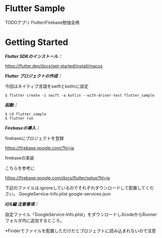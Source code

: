 # Flutter Sample
TODOアプリ Flutter/Firebase勉強会用

# Getting Started

***Flutter SDKのインストール：***

https://flutter.dev/docs/get-started/install/macos

***Flutter プロジェクトの作成：***

今回はネイティブ言語をswiftとkotlinに設定
```
$ flutter create -i swift -a kotlin --with-driver-test flutter_sample
```

***起動：***

```
$ cd flutter_sample
$ flutter run
```

***Firebaseの導入：***

firebaseにプロジェクトを登録

https://firebase.google.com/?hl=ja

firebaseの実装

こちらを参考に

https://firebase.google.com/docs/flutter/setup?hl=ja


下記のファイルは.ignoreしているのでそれぞれダウンロードして配置してください。
GoogleService-Info.plist
google-services.json


***iOS編 注意事項：***

設定ファイル「GoogleService-Info.plist」をダウンロードしXcodeからRunnerフォルダ内に追加するところ。

*Finderでファイルを配置しただけだとプロジェクトに読み込まれないので注意

